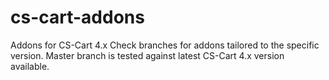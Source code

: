 # cs-cart-addons
Addons for CS-Cart 4.x
Check branches for addons tailored to the specific version.
Master branch is tested against latest CS-Cart 4.x version available. 

